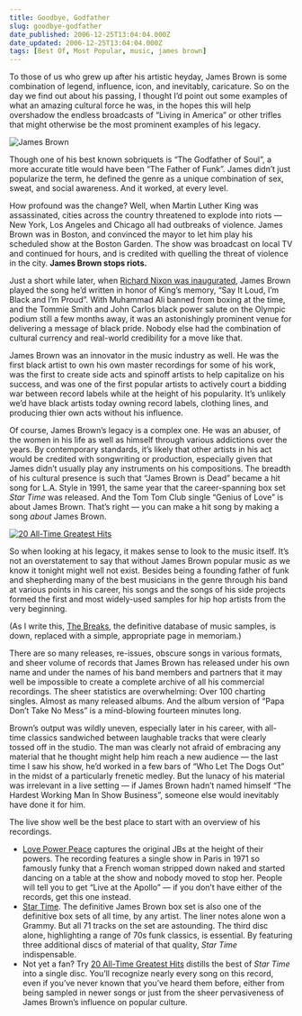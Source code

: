 ```yaml
---
title: Goodbye, Godfather
slug: goodbye-godfather
date_published: 2006-12-25T13:04:04.000Z
date_updated: 2006-12-25T13:04:04.000Z
tags: [Best Of, Most Popular, music, james brown]
---
```


To those of us who grew up after his artistic heyday, James Brown is some combination of legend, influence, icon, and inevitably, caricature. So on the day we find out about his passing, I thought I’d point out some examples of what an amazing cultural force he was, in the hopes this will help overshadow the endless broadcasts of “Living in America” or other trifles that might otherwise be the most prominent examples of his legacy.

![James Brown](https://cdn.glitch.global/404b3890-f989-441b-8d84-a05be36ed386/james-brown.jpg?v=1727918214127)

Though one of his best known sobriquets is “The Godfather of Soul”, a more accurate title would have been “The Father of Funk”. James didn’t just popularize the term, he defined the genre as a unique combination of sex, sweat, and social awareness. And it worked, at every level.

How profound was the change? Well, when Martin Luther King was assassinated, cities across the country threatened to explode into riots — New York, Los Angeles and Chicago all had outbreaks of violence. James Brown was in Boston, and convinced the mayor to let him play his scheduled show at the Boston Garden. The show was broadcast on local TV and continued for hours, and is credited with quelling the threat of violence in the city. **James Brown stops riots.**

Just a short while later, when [Richard Nixon was inaugurated](http://www.time.com/time/magazine/printout/0,8816,838850,00.html), James Brown played the song he’d written in honor of King’s memory, “Say It Loud, I’m Black and I’m Proud”. With Muhammad Ali banned from boxing at the time, and the Tommie Smith and John Carlos black power salute on the Olympic podium still a few months away, it was an astonishingly prominent venue for delivering a message of black pride. Nobody else had the combination of cultural currency and real-world credibility for a move like that.

James Brown was an innovator in the music industry as well. He was the first black artist to own his own master recordings for some of his work, was the first to create side acts and spinoff artists to help capitalize on his success, and was one of the first popular artists to actively court a bidding war between record labels while at the height of his popularity. It’s unlikely we’d have black artists today owning record labels, clothing lines, and producing thier own acts without his influence.

Of course, James Brown’s legacy is a complex one. He was an abuser, of the women in his life as well as himself through various addictions over the years. By contemporary standards, it’s likely that other artists in his act would be credited with songwriting or production, especially given that James didn’t usually play any instruments on his compositions. The breadth of his cultural presence is such that “James Brown is Dead” became a hit song for L.A. Style in 1991, the same year that the career-spanning box set *Star Time* was released. And the Tom Tom Club single “Genius of Love” is about James Brown. That’s right — you can make a hit song by making a song *about* James Brown.

[![20 All-Time Greatest Hits](https://cdn.glitch.global/404b3890-f989-441b-8d84-a05be36ed386/james-brown-20greatest.jpg?v=1727918274086)](http://www.amazon.com/exec/obidos/ASIN/B000001DUP/2020-20/)

So when looking at his legacy, it makes sense to look to the music itself. It’s not an overstatement to say that without James Brown popular music as we know it tonight might well not exist. Besides being a founding father of funk and shepherding many of the best musicians in the genre through his band at various points in his career, his songs and the songs of his side projects formed the first and most widely-used samples for hip hop artists from the very beginning.

(As I write this, [The Breaks](http://www.the-breaks.com/), the definitive database of music samples, is down, replaced with a simple, appropriate page in memoriam.)

There are so many releases, re-issues, obscure songs in various formats, and sheer volume of records that James Brown has released under his own name and under the names of his band members and partners that it may well be impossible to create a complete archive of all his commercial recordings. The sheer statistics are overwhelming: Over 100 charting singles. Almost as many released albums. And the album version of “Papa Don’t Take No Mess” is a mind-blowing fourteen minutes long.

Brown’s output was wildly uneven, especially later in his career, with all-time classics sandwiched between laughable tracks that were clearly tossed off in the studio. The man was clearly not afraid of embracing any material that he thought might help him reach a new audience — the last time I saw his show, he’d worked in a few bars of “Who Let The Dogs Out” in the midst of a particularly frenetic medley. But the lunacy of his material was irrelevant in a live setting — if James Brown hadn’t named himself “The Hardest Working Man In Show Business”, someone else would inevitably have done it for him.

The live show well be the best place to start with an overview of his recordings.

- [Love Power Peace](http://www.amazon.com/exec/obidos/ASIN/B000001DWX/2020-20) captures the original JBs at the height of their powers. The recording features a single show in Paris in 1971 so famously funky that a French woman stripped down naked and started dancing on a table at the show and nobody moved to stop her. People will tell you to get “Live at the Apollo” — if you don’t have either of the records, get this one instead.
- [Star Time](http://www.amazon.com/exec/obidos/ASIN/B000001G1E/2020-20/). The definitive James Brown box set is also one of the definitive box sets of all time, by any artist. The liner notes alone won a Grammy. But all 71 tracks on the set are astounding. The third disc alone, highlighting a range of 70s funk classics, is essential. By featuring three additional discs of material of that quality, *Star Time* indispensable.
- Not yet a fan? Try [20 All-Time Greatest Hits](http://www.amazon.com/exec/obidos/ASIN/B000001DUP/2020-20/) distills the best of *Star Time* into a single disc. You’ll recognize nearly every song on this record, even if you’ve never known that you’ve heard them before, either from being sampled in newer songs or just from the sheer pervasiveness of James Brown’s influence on popular culture.
